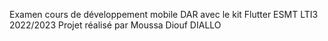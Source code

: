 Examen cours de développement mobile DAR avec le kit Flutter 
ESMT LTI3 2022/2023
Projet réalisé par Moussa Diouf DIALLO 

 
